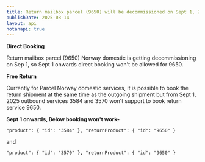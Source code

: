 ```yaml
---
title: Return mailbox parcel (9650) will be decommissioned on Sept 1, 2025
publishDate: 2025-08-14
layout: api
notanapi: true
---
```


**Direct Booking**

Return mailbox parcel (9650) Norway domestic is getting decommissioning on Sep 1, so Sept 1 onwards direct booking won't  be allowed for 9650.


**Free Return**

Currently for Parcel Norway domestic services, it is possible to book the return shipment at the same time as the outgoing shipment
but from Sept 1, 2025 outbound services 3584 and 3570 won't support to book return service 9650.

**Sept 1 onwards, Below booking won't work-**

``"product": {
"id": "3584"
},
"returnProduct": {
"id": "9650"
}``


and 

``"product": {
"id": "3570"
},
"returnProduct": {
"id": "9650"
}``

